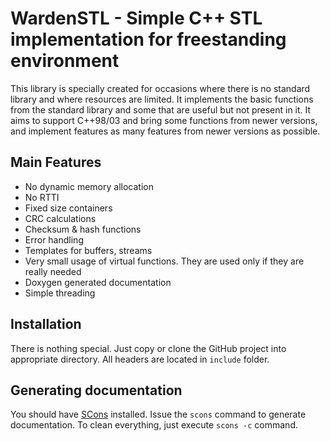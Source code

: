 # WardenSTL - Simple C++ STL implementation for freestanding environment
This library is specially created for occasions where there is no standard library and where resources are limited. It implements the basic functions from the standard library and some that are useful but not present 
in it. It aims to support C++98/03 and bring some functions from newer versions, and implement features as many features from newer versions as possible. 

## Main Features
 - No dynamic memory allocation
 - No RTTI
 - Fixed size containers
 - CRC calculations
 - Checksum & hash functions
 - Error handling
 - Templates for buffers, streams
 - Very small usage of virtual functions. They are used only if they are really needed
 - Doxygen generated documentation
 - Simple threading

## Installation
There is nothing special. Just copy or clone the GitHub project into appropriate directory. All headers are located in `include` folder.

## Generating documentation
You should have [SCons](https://scons.org/) installed. Issue the `scons` command to generate documentation. To clean everything, just execute `scons -c` command.
